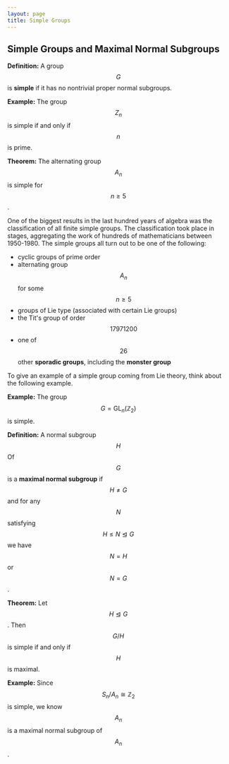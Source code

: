 ```yaml
---
layout: page
title: Simple Groups
---
```



## Simple Groups and Maximal Normal Subgroups

**Definition:** A group $$G$$ is **simple** if it has no nontrivial proper normal subgroups.

**Example:** The group $$Z_n$$ is simple if and only if $$n$$ is prime.

**Theorem:** The alternating group $$A_n$$ is simple for $$n\geq 5$$.

One of the biggest results in the last hundred years of algebra was the classification of all finite simple groups.  The classification took place in stages, aggregating the work of hundreds of mathematicians between 1950-1980.  The simple groups all turn out to be one of the following:
* cyclic groups of prime order
* alternating group $$A_n$$ for some $$n\geq 5$$
* groups of Lie type (associated with certain Lie groups)
* the Tit's group of order $$17971200$$
* one of $$26$$ other **sporadic groups**, including the **monster group**

To give an example of a simple group coming from Lie theory, think about the following example.

**Example:** The group $$G=\text{GL}_n(\mathbb Z_2)$$ is simple.

**Definition:** A normal subgroup $$H$$ Of $$G$$ is a **maximal normal subgroup** if $$H\neq G$$ and for any $$N$$ satisfying $$H\leq N\trianglelefteq G$$ we have $$N=H$$ or $$N=G$$.

**Theorem:** Let $$H\trianglelefteq G$$.  Then $$G/H$$ is simple if and only if $$H$$ is maximal.

**Example:** Since $$S_n/A_n\cong \mathbb Z_2$$ is simple, we know $$A_n$$ is a maximal normal subgroup of $$A_n$$.


